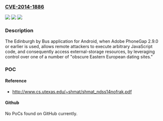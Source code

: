 ### [CVE-2014-1886](https://cve.mitre.org/cgi-bin/cvename.cgi?name=CVE-2014-1886)
![](https://img.shields.io/static/v1?label=Product&message=n%2Fa&color=blue)
![](https://img.shields.io/static/v1?label=Version&message=n%2Fa&color=blue)
![](https://img.shields.io/static/v1?label=Vulnerability&message=n%2Fa&color=brighgreen)

### Description

The Edinburgh by Bus application for Android, when Adobe PhoneGap 2.9.0 or earlier is used, allows remote attackers to execute arbitrary JavaScript code, and consequently access external-storage resources, by leveraging control over one of a number of "obscure Eastern European dating sites."

### POC

#### Reference
- http://www.cs.utexas.edu/~shmat/shmat_ndss14nofrak.pdf

#### Github
No PoCs found on GitHub currently.


